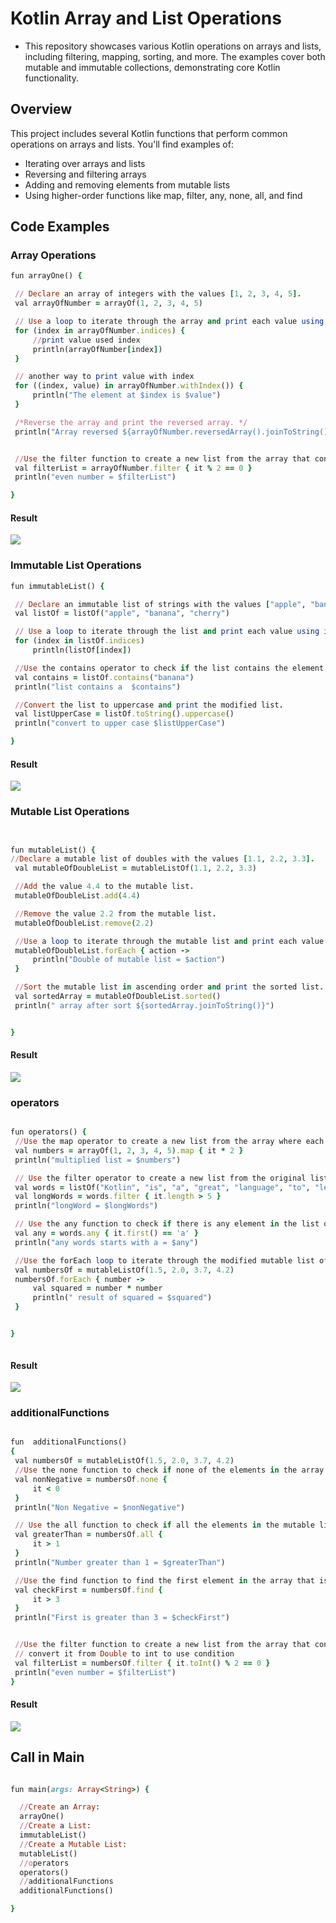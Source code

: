 # Kotlin Array and List Operations
* This repository showcases various Kotlin operations on arrays and lists, including filtering, mapping, sorting, and more. The examples cover both mutable and immutable collections, demonstrating core Kotlin functionality.

## Overview 
This project includes several Kotlin functions that perform common operations on arrays and lists. You'll find examples of:

* Iterating over arrays and lists
* Reversing and filtering arrays
* Adding and removing elements from mutable lists
* Using higher-order functions like map, filter, any, none, all, and find

## Code Examples
### Array Operations


   ```ruby
   fun arrayOne() {

    // Declare an array of integers with the values [1, 2, 3, 4, 5].
    val arrayOfNumber = arrayOf(1, 2, 3, 4, 5)

    // Use a loop to iterate through the array and print each value using withIndex.
    for (index in arrayOfNumber.indices) {
        //print value used index
        println(arrayOfNumber[index])
    }

    // another way to print value with index
    for ((index, value) in arrayOfNumber.withIndex()) {
        println("The element at $index is $value")
    }

    /*Reverse the array and print the reversed array. */
    println("Array reversed ${arrayOfNumber.reversedArray().joinToString()}")


    //Use the filter function to create a new list from the array that contains only even numbers. Print the new list.
    val filterList = arrayOfNumber.filter { it % 2 == 0 }
    println("even number = $filterList")

}
   ```

#### Result 
  <img src ="https://github.com/MohammedAgamy/TaskArray/blob/master/11.jpg">

  

### Immutable List Operations

   ```ruby
  fun immutableList() {

    // Declare an immutable list of strings with the values ["apple", "banana", "cherry"].
    val listOf = listOf("apple", "banana", "cherry")

    // Use a loop to iterate through the list and print each value using indices.
    for (index in listOf.indices)
        println(listOf[index])

    //Use the contains operator to check if the list contains the element "banana" and print the result.
    val contains = listOf.contains("banana")
    println("list contains a  $contains")

    //Convert the list to uppercase and print the modified list.  
    val listUpperCase = listOf.toString().uppercase()
    println("convert to upper case $listUpperCase")

}

   ```

#### Result 
  <img src ="https://github.com/MohammedAgamy/TaskArray/blob/master/12.jpg">


### Mutable List Operations

   ```ruby
 

fun mutableList() {
   //Declare a mutable list of doubles with the values [1.1, 2.2, 3.3].
    val mutableOfDoubleList = mutableListOf(1.1, 2.2, 3.3)

    //Add the value 4.4 to the mutable list.
    mutableOfDoubleList.add(4.4)

    //Remove the value 2.2 from the mutable list.
    mutableOfDoubleList.remove(2.2)

    //Use a loop to iterate through the mutable list and print each value with for each.
    mutableOfDoubleList.forEach { action ->
        println("Double of mutable list = $action")
    }

    //Sort the mutable list in ascending order and print the sorted list.  
    val sortedArray = mutableOfDoubleList.sorted()
    println(" array after sort ${sortedArray.joinToString()}")


}


   ```
#### Result 
  <img src ="https://github.com/MohammedAgamy/TaskArray/blob/master/13.jpg">


  ### operators

   ```ruby
 
fun operators() {
    //Use the map operator to create a new list from the array where each value is multiplied by 2. Print the new list.
    val numbers = arrayOf(1, 2, 3, 4, 5).map { it * 2 }
    println("multiplied list = $numbers")

    // Use the filter operator to create a new list from the original list of strings that only contains strings with more than 5 characters. Print the new list.
    val words = listOf("Kotlin", "is", "a", "great", "language", "to", "learn")
    val longWords = words.filter { it.length > 5 }
    println("longWord = $longWords")

    // Use the any function to check if there is any element in the list of strings that starts with 'a'. Print the result.
    val any = words.any { it.first() == 'a' }
    println("any words starts with a = $any")

    //Use the forEach loop to iterate through the modified mutable list of doubles and print each value squared.  
    val numbersOf = mutableListOf(1.5, 2.0, 3.7, 4.2)
    numbersOf.forEach { number ->
        val squared = number * number
        println(" result of squared = $squared")
    }


}



   ```
#### Result 
  <img src ="https://github.com/MohammedAgamy/TaskArray/blob/master/14.jpg">


  ### additionalFunctions

   ```ruby

fun  additionalFunctions()
{
    val numbersOf = mutableListOf(1.5, 2.0, 3.7, 4.2)
    //Use the none function to check if none of the elements in the array are negative. Print the result. 
    val nonNegative = numbersOf.none {
        it < 0
    }
    println("Non Negative = $nonNegative")

    // Use the all function to check if all the elements in the mutable list are greater than 1. Print the result. 
    val greaterThan = numbersOf.all {
        it > 1
    }
    println("Number greater than 1 = $greaterThan")

    //Use the find function to find the first element in the array that is greater than 3. Print the result.
    val checkFirst = numbersOf.find {
        it > 3
    }
    println("First is greater than 3 = $checkFirst")


    //Use the filter function to create a new list from the array that contains only even numbers. Print the new list.
    // convert it from Double to int to use condition
    val filterList = numbersOf.filter { it.toInt() % 2 == 0 }
    println("even number = $filterList")
}


   ```
#### Result 
  <img src ="https://github.com/MohammedAgamy/TaskArray/blob/master/15.jpg">

  ## Call in Main 
  
  ```ruby

fun main(args: Array<String>) {

    //Create an Array:
    arrayOne()
    //Create a List:
    immutableList()
    //Create a Mutable List:
    mutableList()
    //operators
    operators()
    //additionalFunctions
    additionalFunctions()

}
   ```
  
